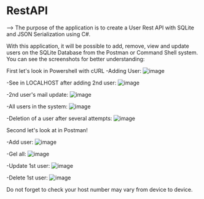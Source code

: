 # RestAPI

--> The purpose of the application is to create a User Rest API with SQLite and JSON Serialization using C#.

With this application, it will be possible to add, remove, view and update users on the SQLite Database from the Postman or Command Shell system.
You can see the screenshots for better understanding:

First let's look in Powershell with cURL 
-Adding User:
![image](https://github.com/eceayturk/RestAPINew/assets/75135337/67b6f534-d422-49ad-8620-6df0ae0f80b4)

-See in LOCALHOST after adding 2nd user:
![image](https://github.com/eceayturk/RestAPINew/assets/75135337/6c3e15c2-d7de-4ed8-acf9-033fb933347c)

-2nd user's mail update:
![image](https://github.com/eceayturk/RestAPINew/assets/75135337/160f3307-54b2-4891-bbf7-29f1e384aad8)

-All users in the system:
![image](https://github.com/eceayturk/RestAPINew/assets/75135337/e1d541bc-c822-4ed4-8bb9-b385fb20266a)

-Deletion of a user after several attempts:
![image](https://github.com/eceayturk/RestAPINew/assets/75135337/ab159b69-5d6b-4ca6-9f3f-357897c99751)

Second let's look at in Postman!

-Add user:
![image](https://github.com/eceayturk/RestAPINew/assets/75135337/e9962d84-02fe-4513-bc82-90b92931a265)

-Gel all:
![image](https://github.com/eceayturk/RestAPINew/assets/75135337/1650a607-fa28-4e62-8d89-71d85fea8b75)

-Update 1st user:
![image](https://github.com/eceayturk/RestAPINew/assets/75135337/8a2254e8-98f0-4a10-99a5-e3a6d0287baf)

-Delete 1st user:
![image](https://github.com/eceayturk/RestAPINew/assets/75135337/682ed75b-a825-4a1d-a32e-c2fb5abfd8d4)

Do not forget to check your host number may vary from device to device.















